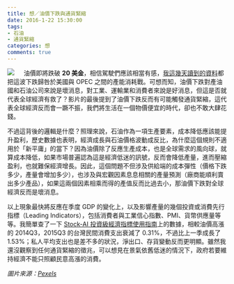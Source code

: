 ```yaml
---
title: 想／油價下跌與通貨緊縮
date: 2016-1-22 15:30:00
tags: 
- 石油
- 通貨緊縮
categories: 想
comments: true
---
```

![](cover.jpg)
　
油價即將跌破 **20 美金**，相信駕駛們應該相當有感，[我這幾天讀到的資料](https://www.facebook.com/bloombergbusiness/videos/10153872617561880/)都把這波下跌歸咎於美國與 OPEC 之間的產能消耗戰。可想而知，油價下跌對產油國和石油公司來說是壞消息，對工業、運輸業和消費者來說是好消息，但這是否就代表全球經濟有救了？影片的最後提到了油價下跌反而有可能觸發通貨緊縮，這代表全球經濟反而會一蹶不振，我們將生活在一個物價便宜的時代，卻也不敢大肆花錢。<!--more-->

不過這背後的邏輯是什麼？照理來說，石油作為一項生產要素，成本降低應該能提升盈利，歷史數據也表明，經濟成長與石油價格波動成反比，為什麼這個規則不適用於「新平庸」的當下？因為油價除了反應生產成本，也是全球需求的風向球，就算成本降低，如果市場普遍認為這是經濟低迷的訊號，反而會降低產量，進而壓縮盈利，也就難保經濟增長。因此，這個問題不但涉及供給端的成本彈性（價格下跌多少，產量會增加多少），也涉及與宏觀因素息息相關的產量預測（廠商能順利賣出多少產品），如果這兩個因素相乘而得的產值反而比過去小，那油價下跌對全球經濟反而是壞消息。

以上現象最快將反應在季度 GDP 的變化上，以及影響產量的幾個投資或消費先行指標（Leading Indicators），包括消費者與工業信心指數、PMI、貨幣供應量等等。我簡單查了一下 [Stock-AI 投資級經濟指標使用指南](https://stock-ai.com/)上的數據，相較油價高漲的 2014Q3，2015Q3 的台灣民間消費支出衰減了 0.31%，不過比上一季成長了 1.53%；私人平均支出也是差不多的狀況，淨出口、存貨變動反而更明顯。雖然我還沒觀察到任何通貨緊縮的徵兆，可以想見在景氣依舊低迷的情況下，政府若要維持經濟不能只照顧民意高漲的消費。

*圖片來源：[Pexels](https://www.pexels.com/)*
